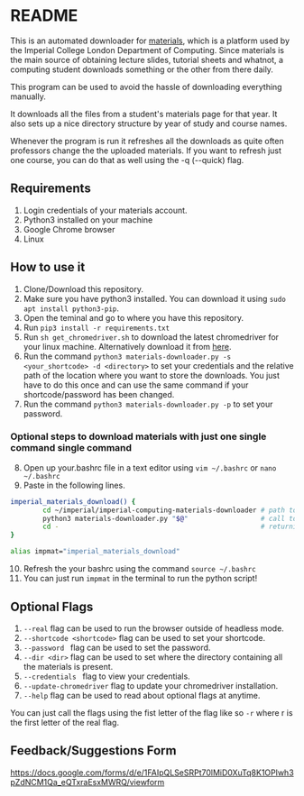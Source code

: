 # README

This is an automated downloader for [materials](https://materials.doc.ic.ac.uk/), which is a platform used by the Imperial College London Department of Computing. Since materials is the main source of obtaining lecture slides, tutorial sheets and whatnot, a computing student downloads something or the other from there daily.

This program can be used to avoid the hassle of downloading everything manually.

It downloads all the files from a student's materials page for that year. It also sets up a nice directory structure by year of study and course names.

Whenever the program is run it refreshes all the downloads as quite often professors change the the uploaded materials. If you want to refresh just one course, you can do that as well using the -q (--quick) flag.

## Requirements

1. Login credentials of your materials account.
2. Python3 installed on your machine
3. Google Chrome browser
4. Linux

## How to use it

1. Clone/Download this repository.
2. Make sure you have python3 installed. You can download it using ```sudo apt install python3-pip```. 
3. Open the teminal and go to where you have this repository.
4. Run ```pip3 install -r requirements.txt```
5. Run ```sh get_chromedriver.sh``` to download the latest chromedriver for your linux machine. Alternatively download it from [here](https://chromedriver.chromium.org/downloads).
6. Run the command ```python3 materials-downloader.py -s <your_shortcode> -d <directory>``` to set your credentials and the relative path of the location where you want to store the downloads. You just have to do this once and can use the same command if your shortcode/password has been changed.
7.  Run the command ```python3 materials-downloader.py -p``` to set your password.


### Optional steps to download materials with just one single command single command

8. Open up your.bashrc file in a text editor using ```vim ~/.bashrc``` or ```nano ~/.bashrc```
9. Paste in the following lines.
```bash
imperial_materials_download() {
        cd ~/imperial/imperial-computing-materials-downloader # path to your repository
        python3 materials-downloader.py "$@"                  # call to script
        cd -                                                  # returning to working directory
}

alias impmat="imperial_materials_download"
```
10. Refresh the your bashrc using the command ```source ~/.bashrc```
11. You can just run ```impmat``` in the terminal to run the python script!

## Optional Flags

<!-- 1. ```--quick <course_code>``` flag can be used to refresh materials for a particular course only. For example, if you just want to refresh the materials for the course 40009 - Computer Practical 1, you should run ```python3 materials-downloader.py -q 40009```. -->
<!-- 1. ```--location <location>``` flag to store the downloaded materials in a place other tha the set directory. -->
1. ```--real``` flag can be used to run the browser outside of headless mode.
2. ```--shortcode <shortcode>``` flag can be used to set your shortcode.
3. ```--password ``` flag can be used to set the password.
4. ```--dir <dir>``` flag can be used to set where the directory containing all the materials is present.
5. ```--credentials ``` flag to view your credentials.
6. ```--update-chromedriver``` flag to update your chromedriver installation.
7. ```--help``` flag can be used to read about optional flags at anytime.

You can just call the flags using the fist letter of the flag like so ```-r``` where r is the first letter of the real flag.

## Feedback/Suggestions Form
https://docs.google.com/forms/d/e/1FAIpQLSeSRPt70lMiD0XuTq8K1OPlwh3pZdNCM1Qa_eQTxraEsxMWRQ/viewform
